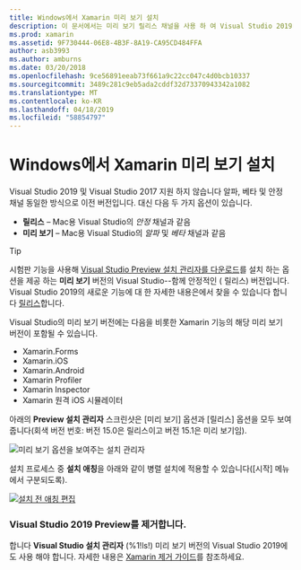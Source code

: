 ```yaml
---
title: Windows에서 Xamarin 미리 보기 설치
description: 이 문서에서는 미리 보기 릴리스 채널을 사용 하 여 Visual Studio 2019에 Xamarin 미리 보기 버전을 설치 하는 방법을 설명 합니다.
ms.prod: xamarin
ms.assetid: 9F730444-06E8-4B3F-8A19-CA95CD484FFA
author: asb3993
ms.author: amburns
ms.date: 03/20/2018
ms.openlocfilehash: 9ce56891eeab73f661a9c22cc047c4d0bcb10337
ms.sourcegitcommit: 3489c281c9eb5ada2cddf32d73370943342a1082
ms.translationtype: MT
ms.contentlocale: ko-KR
ms.lasthandoff: 04/18/2019
ms.locfileid: "58854797"
---
```

# <a name="installing-xamarin-preview-on-windows"></a>Windows에서 Xamarin 미리 보기 설치

Visual Studio 2019 및 Visual Studio 2017 지원 하지 않습니다 알파, 베타 및 안정 채널 동일한 방식으로 이전 버전입니다. 대신 다음 두 가지 옵션이 있습니다.

- **릴리스** – Mac용 Visual Studio의 _안정_ 채널과 같음
- **미리 보기** – Mac용 Visual Studio의 _알파_ 및 _베타_ 채널과 같음

> [!TIP]
> 시험판 기능을 사용해 [Visual Studio Preview 설치 관리자를 다운로드](https://visualstudio.microsoft.com/vs/preview/)를 설치 하는 옵션을 제공 하는 **미리 보기** 버전의 Visual Studio--함께 안정적인 ( 릴리스) 버전입니다. Visual Studio 2019의 새로운 기능에 대 한 자세한 내용은에서 찾을 수 있습니다 합니다 [릴리스](https://docs.microsoft.com/visualstudio/releases/2019/release-notes)합니다.

Visual Studio의 미리 보기 버전에는 다음을 비롯한 Xamarin 기능의 해당 미리 보기 버전이 포함될 수 있습니다.

- Xamarin.Forms
- Xamarin.iOS
- Xamarin.Android
- Xamarin Profiler
- Xamarin Inspector
- Xamarin 원격 iOS 시뮬레이터

아래의 **Preview 설치 관리자** 스크린샷은 [미리 보기] 옵션과 [릴리스] 옵션을 모두 보여줍니다(회색 버전 번호: 버전 15.0은 릴리스이고 버전 15.1은 미리 보기임).

![미리 보기 옵션을 보여주는 설치 관리자](windows-images/vs2017-installer.jpg)

설치 프로세스 중 **설치 애칭**을 아래와 같이 병렬 설치에 적용할 수 있습니다([시작] 메뉴에서 구분되도록).

[![설치 전 애칭 편집](windows-images/vs2017-nickname-sml.png "설치 전 애칭 편집")](windows-images/vs2017-nickname.png#lightbox)

### <a name="uninstalling-visual-studio-2019-preview"></a>Visual Studio 2019 Preview를 제거합니다.

합니다 **Visual Studio 설치 관리자** (%1!ls!) 미리 보기 버전의 Visual Studio 2019에도 사용 해야 합니다. 자세한 내용은 [Xamarin 제거 가이드](uninstalling-xamarin.md#uninstallvs2017)를 참조하세요.
